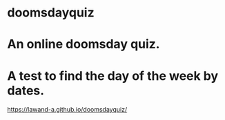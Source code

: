 # doomsdayquiz
# An online doomsday quiz.
# A test to find the day of the week by dates.
https://lawand-a.github.io/doomsdayquiz/
